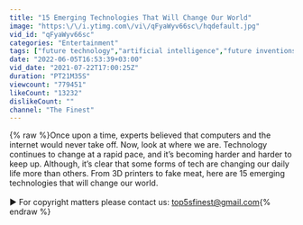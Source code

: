 ```yaml
---
title: "15 Emerging Technologies That Will Change Our World"
image: "https:\/\/i.ytimg.com\/vi\/qFyaWyv66sc\/hqdefault.jpg"
vid_id: "qFyaWyv66sc"
categories: "Entertainment"
tags: ["future technology","artificial intelligence","future inventions"]
date: "2022-06-05T16:53:39+03:00"
vid_date: "2021-07-22T17:00:25Z"
duration: "PT21M35S"
viewcount: "779451"
likeCount: "13232"
dislikeCount: ""
channel: "The Finest"
---
```

{% raw %}Once upon a time, experts believed that computers and the internet would never take off. Now, look at where we are. Technology continues to change at a rapid pace, and it’s becoming harder and harder to keep up. Although, it’s clear that some forms of tech are changing our daily life more than others. From 3D printers to fake meat, here are 15 emerging technologies that will change our world.<br /><br />► For copyright matters please contact us: top5sfinest@gmail.com{% endraw %}
